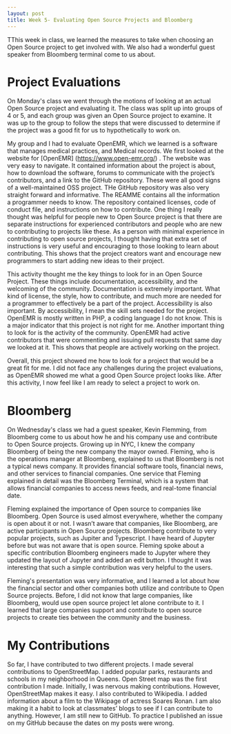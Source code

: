 ```yaml
---
layout: post
title: Week 5- Evaluating Open Source Projects and Bloomberg 
---
```


TThis week in class, we learned the measures to take when choosing an Open Source project to get involved with. We also had a wonderful guest speaker from Bloomberg terminal come to us about. 

# Project Evaluations
On Monday's class we went through the motions of looking at an actual Open Source project and evaluating it. The class was split up into groups of 4 or 5, and each group was given an Open Source project to examine. It was up to the group to follow the steps that were discussed to determine if the project was a good fit for us to hypothetically to work on. 

My group and I had to evaluate OpenEMR, which we learned is a software that manages medical practices, and Medical records. We first looked at the website for [OpenEMR] (https://www.open-emr.org/) . The website was very easy to navigate. It contained information about the project is about, how to download the software, forums to communicate with the project’s contributors, and a link to the GitHub repository. These were all good signs of a well-maintained OSS project. THe GitHub repository was also very straight forward and informative. The REAMME contains all the information a programmer needs to know. The repository contained licenses, code of conduct file, and instructions on how to contribute. One thing I really thought was helpful for people new to Open Source project is that there are separate instructions for experienced contributors and people who are new to contributing to projects like these. As a person with minimal experience in contributing to open source projects, I thought having that extra set of instructions is very useful and encouraging to those looking to learn about contributing. This shows that the project creators want and encourage new programmers to start adding new ideas to their project. 

This activity thought me the key things to look for in an Open Source Project. These things include documentation, accessibility, and the welcoming of the community. Documentation is extremely important. What kind of license, the style, how to contribute, and much more are needed for a programmer to effectively be a part of the project. Accessibility is also important. By accessibility, I mean the skill sets needed for the project. OpenEMR is mostly written in PHP, a coding language I do not know. This is a major indicator that this project is not right for me. Another important thing to look for is the activity of the community. OpenEMR had active contributors that were commenting and issuing pull requests that same day we looked at it. This shows that people are actively working on the project. 

Overall, this project showed me how to look for a project that would be a great fit for me. I did not face any challenges during the project evaluations, as OpenEMR showed me what a good Open Source project looks like. After this activity, I now feel like I am ready to select a project to work on.

# Bloomberg 
On Wednesday's class we had a guest speaker, Kevin Flemming, from Bloomberg come to us about how he and his company use and contribute to Open Source projects. Growing up in NYC, I knew the  company Bloomberg of being the new company the mayor owned. Fleming, who is the operations manager at Bloomberg, explained to us that Bloomberg is not a typical news company. It provides financial software tools, financial news, and other services to financial companies. One service that Fleming explained in detail was the Bloomberg Terminal, which is a system that allows financial companies to access news feeds, and real-tome financial date. 

Fleming explained the importance of Open source to companies like Bloomberg. Open Source is used almost everywhere, whether the company is open about it or not. I wasn’t aware that companies, like Bloomberg, are active participants in Open Source projects. Bloomberg contribute to very popular projects, such as Jupiter and Typescript. I have heard of Jupyter before but was not aware that is open source. Fleming spoke about a specific contribution Bloomberg engineers made to Jupyter where they updated the layout of Jupyter and added an edit button. I thought it was interesting that such a simple contribution was very helpful to the users. 

Fleming's presentation was very informative, and I learned a lot about how the financial sector and other companies both utilize and contribute to Open Source projects. Before, I did not know that large companies, like Bloomberg, would use open source project let alone contribute to it. I learned that large companies support and contribute to open source projects to create ties between the community and the business. 

# My Contributions 

So far, I have contributed to two different projects. I made several contributions to OpenStreetMap. I added popular parks, restaurants and schools in my neighborhood in Queens. Open Street map was the first contribution I made. Initially, I was nervous making contributions. However, OpenStreetMap makes it easy. I also contributed to Wikipedia. I added information about a film to the Wikipage of actress Soares Ronan. I am also making it a habit to look at classmates’ blogs to see if I can contribute to anything. However, I am still new to GitHub. To practice I published an issue on my GitHub because the dates on my posts were wrong.   
